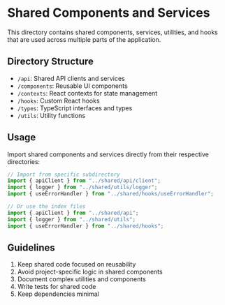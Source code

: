 # Shared Components and Services

This directory contains shared components, services, utilities, and hooks that are used across multiple parts of the application.

## Directory Structure

- `/api`: Shared API clients and services
- `/components`: Reusable UI components
- `/contexts`: React contexts for state management
- `/hooks`: Custom React hooks
- `/types`: TypeScript interfaces and types
- `/utils`: Utility functions

## Usage

Import shared components and services directly from their respective directories:

```typescript
// Import from specific subdirectory
import { apiClient } from "../shared/api/client";
import { logger } from "../shared/utils/logger";
import { useErrorHandler } from "../shared/hooks/useErrorHandler";

// Or use the index files
import { apiClient } from "../shared/api";
import { logger } from "../shared/utils";
import { useErrorHandler } from "../shared/hooks";
```

## Guidelines

1. Keep shared code focused on reusability
2. Avoid project-specific logic in shared components
3. Document complex utilities and components
4. Write tests for shared code
5. Keep dependencies minimal

